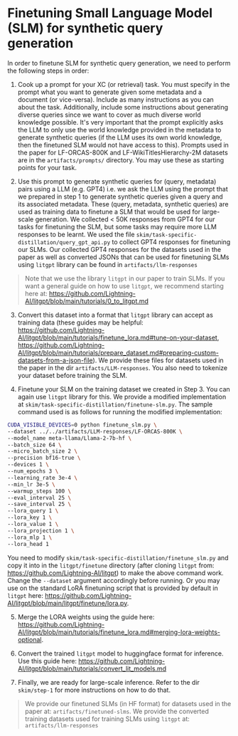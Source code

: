 # Finetuning Small Language Model (SLM) for synthetic query generation

In order to finetune SLM for synthetic query generation, we need to perform the following steps in order:

1. Cook up a prompt for your XC (or retrieval) task. You must specify in the prompt what you want to generate given some metadata and a document (or vice-versa). Include as many instructions as you can about the task. Additionally, include some instructions about generating diverse queries since we want to cover as much diverse world knowledge possible. It's very important that the prompt explicitly asks the LLM to only use the world knowledge provided in the metadata to generate synthetic queries (if the LLM uses its own world knowledge, then the finetuned SLM would not have access to this). Prompts used in the paper for LF-ORCAS-800K and LF-WikiTitlesHierarchy-2M datasets are in the `artifacts/prompts/` directory. You may use these as starting points for your task. 

2. Use this prompt to generate synthetic queries for (query, metadata) pairs using a LLM (e.g. GPT4) i.e. we ask the LLM using the prompt that we prepared in step 1 to generate synthetic queries given a query and its associated metadata. These (query, metadata, synthetic queries) are used as training data to finetune a SLM that would be used for large-scale generation. We collected < 50K responses from GPT4 for our tasks for finetuning the SLM, but some tasks may require more LLM responses to be learnt. We used the file `skim/task-specific-distillation/query_gpt_api.py` to collect GPT4 responses for finetuning our SLMs. Our collected GPT4 responses for the datasets used in the paper as well as converted JSONs that can be used for finetuning SLMs using `litgpt` library can be found in `artifacts/llm-responses`

> Note that we use the library `litgpt` in our paper to train SLMs. If you want a general guide on how to use `litgpt`, we recommend starting here at: https://github.com/Lightning-AI/litgpt/blob/main/tutorials/0_to_litgpt.md

3. Convert this dataset into a format that `litgpt` library can accept as training data (these guides may be helpful: https://github.com/Lightning-AI/litgpt/blob/main/tutorials/finetune_lora.md#tune-on-your-dataset, https://github.com/Lightning-AI/litgpt/blob/main/tutorials/prepare_dataset.md#preparing-custom-datasets-from-a-json-file). We provide these files for datasets used in the paper in the dir `artifacts/LLM-responses`. You also need to tokenize your dataset before training the SLM.

4. Finetune your SLM on the training dataset we created in Step 3. You can again use `litgpt` library for this. We provide a modified implementation at `skim/task-specific-distillation/finetune-slm.py`. The sample command used is as follows for running the modified implementation: 
```bash
CUDA_VISIBLE_DEVICES=0 python finetune_slm.py \
--dataset ../../artifacts/LLM-responses/LF-ORCAS-800K \
--model_name meta-llama/Llama-2-7b-hf \
--batch_size 64 \
--micro_batch_size 2 \
--precision bf16-true \
--devices 1 \
--num_epochs 3 \
--learning_rate 3e-4 \
--min_lr 3e-5 \
--warmup_steps 100 \
--eval_interval 25 \
--save_interval 25 \
--lora_query 1 \
--lora_key 1 \
--lora_value 1 \
--lora_projection 1 \
--lora_mlp 1 \
--lora_head 1
```
You need to modify `skim/task-specific-distillation/finetune_slm.py` and copy it into in the `litgpt/finetune` directory (after cloning `litgpt` from: https://github.com/Lightning-AI/litgpt) to make the above command work. Change the `--dataset` argument accordingly before running. Or you may use on the standard LoRA finetuning script that is provided by default in `litgpt` here: https://github.com/Lightning-AI/litgpt/blob/main/litgpt/finetune/lora.py.

5. Merge the LORA weights using the guide here: https://github.com/Lightning-AI/litgpt/blob/main/tutorials/finetune_lora.md#merging-lora-weights-optional.

6. Convert the trained `litgpt` model to huggingface format for inference. Use this guide here: https://github.com/Lightning-AI/litgpt/blob/main/tutorials/convert_lit_models.md

7. Finally, we are ready for large-scale inference. Refer to the dir `skim/step-1` for more instructions on how to do that.

> We provide our finetuned SLMs (in HF format) for datasets used in the paper at: `artifacts/finetuned-slms`.
> We provide the converted training datasets used for training SLMs using `litgpt` at: `artifacts/llm-responses`